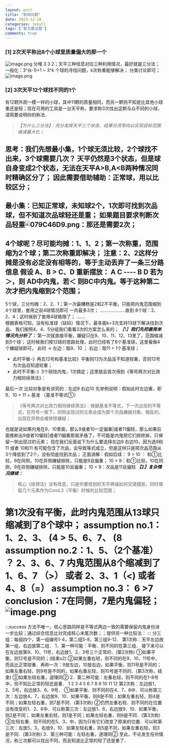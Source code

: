 ```yaml
---
layout: post
title: "称球问题"
date: 2023-12-10
categories: jekyll
tags: ['智力面试题']
comments: true
---
```


### [1] 2次天平称出8个小球里质量偏大的那一个
![image.png](https://cdn.nlark.com/yuque/0/2023/png/26575180/1701611595824-7444409f-2528-4a5c-b36e-86793e9fa3f8.png#averageHue=%23080707&clientId=u7a0f7090-a7a8-4&from=paste&height=159&id=ud73289a2&originHeight=546&originWidth=1926&originalType=binary&ratio=2.640000104904175&rotation=0&showTitle=false&size=112386&status=done&style=none&taskId=uac78ff96-0ddd-4b46-80a2-917caa88ff5&title=&width=561.5454711914062)
分堆 3 3 2；天平三种信息对应三种利用情况，最好就是三分法；
一般化：3^(k-1)+1 ~ 3^k 个球的寻找问题，k次称重能够解决；
分类讨论即可；
![image.png](https://cdn.nlark.com/yuque/0/2023/png/26575180/1701613562826-4de6ba8c-5736-4eee-8337-8acc6be3473d.png#averageHue=%23f1f1f1&clientId=u7a0f7090-a7a8-4&from=paste&height=246&id=uebcf1c53&originHeight=733&originWidth=1604&originalType=binary&ratio=2.640000104904175&rotation=0&showTitle=false&size=239921&status=done&style=none&taskId=u4bc740a6-8fb0-47ca-8ad0-eada7a4fb83&title=&width=538.5757446289062)
### [2] 3次天平12个球找不同的1个
有12颗外观一模一样的小球，其中11颗的质量相同，而另一颗则不知是比其他小球重还是轻；现在可用的工具是一台天平称，要求称3次找出这颗与众不同的小球，请简要说明你的称法．
> _【为什么三分法】：充分发挥天平三个状态、结果分流导向以实现目标范围缩减最大化；_

思考：我们先想最小集，1个球无须比较，2个球找不出来，3个球需要几次？
天平仍然是3个状态，但是球自身变成2个状态，无法在天平A>B,A<B两种情况同时精确区分了；
因此需要借助辅助：正常球，用以比较区分；
-----------------------------------------------
最小集：已知正常球，未知球2个，1次即可找到次品球，但不知道次品球轻还是重；
如果题目要求判断次品轻重![079C46D9.png](https://cdn.nlark.com/yuque/0/2023/png/26575180/1701612784471-2e418249-23f7-4102-b469-2b0b9cf95940.png#averageHue=%2355483d&clientId=u7a0f7090-a7a8-4&from=paste&height=18&id=uf880ad14&originHeight=48&originWidth=48&originalType=binary&ratio=2.640000104904175&rotation=0&showTitle=false&size=3088&status=done&style=none&taskId=u5da93502-f912-48ae-b177-ce95933d599&title=&width=18.18181745933767)：那还是需要2次；
-----------------------------------------------
4个球呢？尽可能均摊：1、1、2；第一次称重，范围缩为2个球；第二次称重即解决；
注意：2、2这样分摊是没有必定没有相等的，等于主动丢弃了一条三分路信息
假设 A、B > C、D
重新摆放： A C ----  B D 若为＞，则 AD中内鬼，若＜ 则BC中内鬼。等于这种第二次才把内鬼缩到2个范围；
------------------------------------------------
5个球，三分均摊：2、2、1；第一次最糟糕是2和2不平衡，只能把内鬼范围缩到4个球里，套用之前4球情况即可
一共最多3次；
....................直到
8个球：2、2、4；这时候到了套用4球极限了；
.......  
根据表格可知，没有标准球（砝码）情况下，最多能k=3次支持13球下解决找到次品，
我们按照4、4、5分组我们看看3次的方案怎么来的；
_【1】_**_我们先把最简单情况先分析了：_**
第一次就直接平衡，嫌疑只在9、10、11、12、13里了，范围缩减到5个球；
这时候我们按12球的思路处理，此时已经有了8个基准球，这里看做4个嫌疑球即可，
此时 →	左边：取9、10	     ；	 右边：取11 + 1个基准球；

- 此时平衡-》再去12号和基准比较》平衡则13为次品且不知道轻重，否则12号为次品且知道轻重；
- 此时不平衡-》3个球找内鬼，1次搞定；这里就会首次用到《等号两次对比效力相同续筛法》：

最后一次 比较对象是有讲究的：左边9 右边10
先举例说明：假如此时左边重，即 9、10 > 11 + 基准  （基准不等式①）
> 《等号两次对比效力相同继续筛法》：根据基准不等式，下一次出现的不等式，在符号一致下，同侧出现过的元素会成为那个次品嫌疑对象，相反的，出现在异侧会被排除嫌疑；

也就是说如果内鬼在9、10里面，那么9或者10一定偏重|或者11偏轻，那么如果后面推断出9或者10偏轻|或者11偏重那就矛盾了，不可能是内鬼把它们排除掉，只保留一侧出现过的元素；
现在我们反面说下为什么要选择左边9 右边10，因为选9和11 或者 10和11 有可能包含了次品，会导致等式成立，但是这样只是把次品范围从3个降低到了2个，没有彻底找到次品；
正面讲解：假如后续：
 9 > 10 ： 和①比较，9在同侧，10在异侧嫌疑排除，只能是9且偏重；
10 > 9：和①比较，10在同侧，9在异侧嫌疑排除，只能是10且偏重；
10 = 9：次品是11且偏轻
_**【2】复杂情况继续：**_
> 核心《续筛法》没有改变，只是你要规划好天平两端如何交错摆放，同时保留几个元素作为Cond.3（平衡）时候的比较范围；

第1次没有平衡，此时内鬼范围从13球只缩减到了8个球中；
assumption no.1：1、2、3、 (4 >  5、6、7、 (8 
assumption no.2：1、5、（2个基准） ？  2、3、6、7 
内鬼范围从8个缩减到了 1、6、7 （>） 或者 2、3、1（<) 或者 4、8（=）
assumption no.3： 6 >7
conclusion：7在同侧，7是内鬼偏轻；
![image.png](https://cdn.nlark.com/yuque/0/2023/png/26575180/1701620442351-ebccbb49-047b-44bf-98ea-67fe17515ce6.png#averageHue=%23151515&clientId=u7a0f7090-a7a8-4&from=paste&height=253&id=u0fe088e7&originHeight=669&originWidth=1786&originalType=binary&ratio=2.640000104904175&rotation=0&showTitle=false&size=306446&status=done&style=none&taskId=u575792c1-d2eb-4f5d-83fb-0c0bd94701a&title=&width=676.5151246328558)
==================================================
:::success
方法不唯一，核心思路同样是不等式两边一致的需要保留内鬼身份进一步比较；通过综合信息比对完成核心末尾次数；；提供另一种比较法：
:::
分三组：每组四个，第一组编号1-4，第二组5-8，第三组9-12．
第1次称：天平左边放第一组，右边放第二组．
1．第一种可能：平衡．则不同的在第三组．
接下来可以在左边放第9、10、11号，右边放1、2、3号三个正常的．(第2次称)
①如果平衡，则12号是不同的；(结束x2)
②如果左重右轻，则不同的在9、10、11号中，而且比正常球重．再称一次：9放左边，10放右边，如果平衡，则11号是不同的；如果左重右轻，则9号是不同的，如果右重左轻，则10号是不同的．(第3次称，结束)
③如果左轻右重，道理同②
2．第二种可能：左重右轻，则不同的在1-8号中，但不知比正常的轻还是重．
1 2 3 4         5  6 7 8              9 10 11 12
第2次称：左边放1、2、5号，右边放3、6、9号．
①如果平衡．则不同的在4、7、8中．可以称第三次：左边放4、7，右边放9、10．如果平衡，则8是不同；如果左重右轻，则4是不同；如果左轻右重，则7是不同．(第3次称)
②仍然左重右轻．则不同的在位置没有改变的1、2、6中．可以称第三次：左边放1、6，右边放9、10．如果平衡，则2是不同； 如果左重右轻，则1是不同；如果左轻右重，则6是不同．(第3次称)
③左轻右重．则不同的在5、3、中，因为只有它们改变了原来的位置．可以称第三次：左放5，3，右放9，10．如果左轻右重，则5是不同，如果左重右轻，则3是不同．(第3次称)
3．第三种可能：左轻右重，道理同②
至此，不论发生任何情况，称三次都可以找出不同，而且知道比正常的轻了还是重了．
